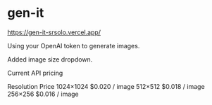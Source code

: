 # gen-it
https://gen-it-srsolo.vercel.app/

Using your OpenAI token to generate images. 

Added image size dropdown. 

Current API pricing 

Resolution	Price
1024×1024	$0.020 / image
512×512	$0.018 / image
256×256	$0.016 / image
